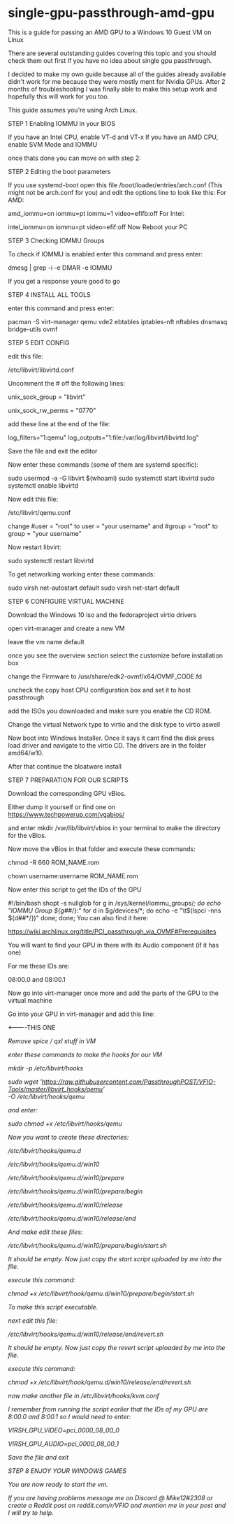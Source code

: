# single-gpu-passthrough-amd-gpu
This is a guide for passing an AMD GPU to a Windows 10 Guest VM on Linux

There are several outstanding guides covering this topic and you should check them out first If you have no idea about single gpu passthrough.

I decided to make my own guide because all of the guides already available didn't work for me because they were mostly ment for Nvidia GPUs.
After 2 months of troubleshooting I was finally able to make this setup work and hopefully this will work for you too.

This guide assumes you're using Arch Linux.

STEP 1 Enabling IOMMU in your BIOS

If you have an Intel CPU, enable VT-d and VT-x
If you have an AMD CPU, enable SVM Mode and IOMMU

once thats done you can move on with step 2:

STEP 2 Editing the boot parameters

If you use systemd-boot open this file /boot/loader/entries/arch.conf (This might not be arch.conf for you)
and edit the options line to look like this:
For AMD:

amd_iommu=on iommu=pt iommu=1 video=efifb:off
For Intel:

intel_iommu=on iommu=pt video=efif:off
Now Reboot your PC

STEP 3 Checking IOMMU Groups

To check if IOMMU is enabled enter this command and press enter:

dmesg | grep -i -e DMAR -e IOMMU

If you get a response youre good to go

STEP 4 INSTALL ALL TOOLS

enter this command and press enter:

pacman -S virt-manager qemu vde2 ebtables iptables-nft nftables dnsmasq bridge-utils ovmf

STEP 5 EDIT CONFIG

edit this file:

/etc/libvirt/libvirtd.conf

Uncomment the # off the following lines:

unix_sock_group = "libvirt"

unix_sock_rw_perms = "0770"

add these line at the end of the file:

log_filters="1:qemu"
log_outputs="1:file:/var/log/libvirt/libvirtd.log"

Save the file and exit the editor

Now enter these commands (some of them are systemd specific):

sudo usermod -a -G libvirt $(whoami)
sudo systemctl start libvirtd
sudo systemctl enable libvirtd

Now edit this file:

/etc/libvirt/qemu.conf

change
#user = "root" to user = "your username"
and
#group = "root" to group = "your username"

Now restart libvirt:

sudo systemctl restart libvirtd

To get networking working enter these commands:

sudo virsh net-autostart default
sudo virsh net-start default

STEP 6 CONFIGURE VIRTUAL MACHINE

Download the Windows 10 iso and the fedoraproject virtio drivers

open virt-manager and create a new VM

leave the vm name default

once you see the overview section select the customize before installation box

change the Firmware to /usr/share/edk2-ovmf/x64/OVMF_CODE.fd

uncheck the copy host CPU configuration box and set it to host passthrough

add the ISOs you downloaded and make sure you enable the CD ROM.

Change the virtual Network type to virtio and the disk type to virtio aswell

Now boot into Windows Installer. Once it says it cant find the disk press load driver and navigate to the virtio CD. The drivers are in the folder amd64/w10.

After that continue the bloatware install

STEP 7 PREPARATION FOR OUR SCRIPTS

Download the corresponding GPU vBios.

Either dump it yourself or find one on https://www.techpowerup.com/vgabios/

and enter mkdir /var/lib/libvirt/vbios in your terminal to make the directory for the vBios.

Now move the vBios in that folder and execute these commands:

chmod -R 660 ROM_NAME.rom

chown username:username ROM_NAME.rom

Now enter this script to get the IDs of the GPU

#!/bin/bash
shopt -s nullglob
for g in /sys/kernel/iommu_groups/*; do
    echo "IOMMU Group ${g##*/}:"
    for d in $g/devices/*; do
        echo -e "\t$(lspci -nns ${d##*/})"
    done;
done;
You can also find it here:

https://wiki.archlinux.org/title/PCI_passthrough_via_OVMF#Prerequisites

  You will want to find your GPU in there with its Audio component (if it has one)
  
  For me these IDs are:
  
  08:00.0
  and
  08:00.1
  
  Now go into virt-manager once more and add the parts of the GPU to the virtual machine
  
  Go into your GPU in virt-manager and add this line:
  <source>
  
  <rom file="/var/lib/libvirt/vbios/GPU.rom"/>    <----THIS ONE
  
  <address type="pci" domain="0x0000" bus="0x06" slot="0x00" function="0x0"/>
  
  Remove spice / qxl stuff in VM

enter these commands to make the hooks for our VM

mkdir -p /etc/libvirt/hooks

sudo wget 'https://raw.githubusercontent.com/PassthroughPOST/VFIO-Tools/master/libvirt_hooks/qemu' \
     -O /etc/libvirt/hooks/qemu
     
 and enter:
 
sudo chmod +x /etc/libvirt/hooks/qemu

Now you want to create these directories:

/etc/libvirt/hooks/qemu.d

/etc/libvirt/hooks/qemu.d/win10

/etc/libvirt/hooks/qemu.d/win10/prepare

/etc/libvirt/hooks/qemu.d/win10/prepare/begin

/etc/libvirt/hooks/qemu.d/win10/release

/etc/libvirt/hooks/qemu.d/win10/release/end

And make edit these files:

/etc/libvirt/hooks/qemu.d/win10/prepare/begin/start.sh

It should be empty. Now just copy the start script uploaded by me into the file.

execute this command:

chmod +x /etc/libvirt/hook/qemu.d/win10/prepare/begin/start.sh

To make this script executable.

next edit this file:

/etc/libvirt/hooks/qemu.d/win10/release/end/revert.sh

It should be empty. Now just copy the revert script uploaded by me into the file.

execute this command:

chmod +x /etc/libvirt/hook/qemu.d/win10/release/end/revert.sh

now make another file in /etc/libvirt/hooks/kvm.conf

I remember from running the script earlier that the IDs of my GPU are 8:00.0 and 8:00.1 so I would need to enter:

VIRSH_GPU_VIDEO=pci_0000_08_00_0

VIRSH_GPU_AUDIO=pci_0000_08_00_1

Save the file and exit

STEP 8 ENJOY YOUR WINDOWS GAMES

You are now ready to start the vm.

If you are having problems message me on Discord @ Mike12#2308 or create a Reddit post on reddit.com/r/VFIO and mention me in your post and I will try to help.
